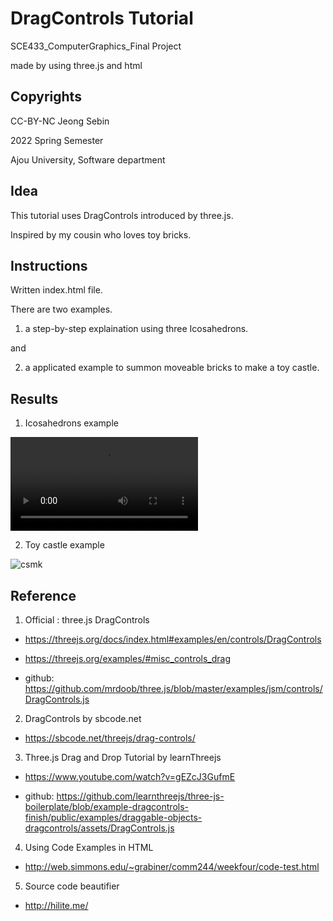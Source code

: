 # DragControls Tutorial

SCE433_ComputerGraphics_Final Project

made by using three.js and html

## Copyrights

CC-BY-NC Jeong Sebin

2022 Spring Semester

Ajou University, Software department

## Idea
This tutorial uses DragControls introduced by three.js.

Inspired by my cousin who loves toy bricks.

## Instructions
Written index.html file.


There are two examples.

1. a step-by-step explaination using three Icosahedrons.

and

2. a applicated example to summon moveable bricks to make a toy castle.


## Results
1. Icosahedrons example

![ex1](https://git.ajou.ac.kr/JSB/dragcontrols-tutorial/-/blob/main/Pictures/exstepf.mp4)

2. Toy castle example

![csmk](https://git.ajou.ac.kr/JSB/dragcontrols-tutorial/-/blob/main/Pictures/hardex.png)

## Reference
1. Official : three.js DragControls
- https://threejs.org/docs/index.html#examples/en/controls/DragControls

- https://threejs.org/examples/#misc_controls_drag

- github: https://github.com/mrdoob/three.js/blob/master/examples/jsm/controls/DragControls.js

2. DragControls by sbcode.net
- https://sbcode.net/threejs/drag-controls/

3. Three.js Drag and Drop Tutorial by learnThreejs
- https://www.youtube.com/watch?v=gEZcJ3GufmE

- github: https://github.com/learnthreejs/three-js-boilerplate/blob/example-dragcontrols-finish/public/examples/draggable-objects-dragcontrols/assets/DragControls.js

4. Using Code Examples in HTML
- http://web.simmons.edu/~grabiner/comm244/weekfour/code-test.html

5. Source code beautifier
- http://hilite.me/
